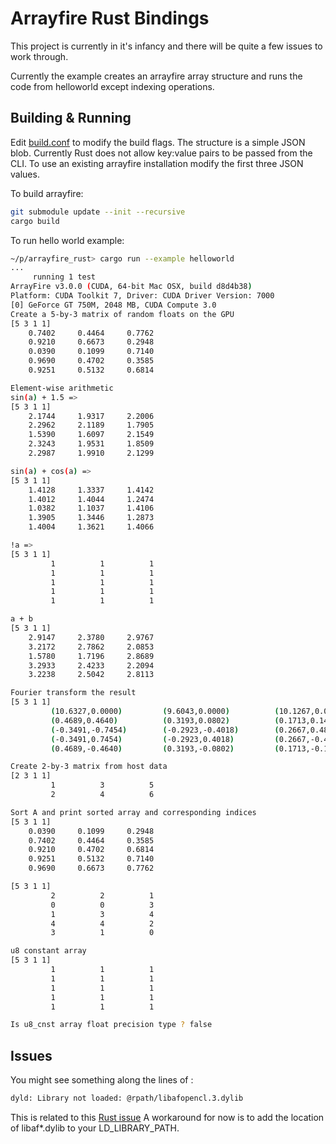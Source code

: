 # Arrayfire Rust Bindings

This project is currently in it's infancy and there will be quite a few issues to work through.

Currently the example creates an arrayfire array structure and runs the code from helloworld except indexing operations.

## Building & Running

Edit [build.conf](build.conf) to modify the build flags. The structure is a simple JSON blob.
Currently Rust does not allow key:value pairs to be passed from the CLI.
To use an existing arrayfire installation modify the first three JSON values.

To build arrayfire:

```bash
git submodule update --init --recursive
cargo build
```

To run hello world example:

```bash
~/p/arrayfire_rust> cargo run --example helloworld
...
     running 1 test
ArrayFire v3.0.0 (CUDA, 64-bit Mac OSX, build d8d4b38)
Platform: CUDA Toolkit 7, Driver: CUDA Driver Version: 7000
[0] GeForce GT 750M, 2048 MB, CUDA Compute 3.0
Create a 5-by-3 matrix of random floats on the GPU
[5 3 1 1]
    0.7402     0.4464     0.7762
    0.9210     0.6673     0.2948
    0.0390     0.1099     0.7140
    0.9690     0.4702     0.3585
    0.9251     0.5132     0.6814

Element-wise arithmetic
sin(a) + 1.5 =>
[5 3 1 1]
    2.1744     1.9317     2.2006
    2.2962     2.1189     1.7905
    1.5390     1.6097     2.1549
    2.3243     1.9531     1.8509
    2.2987     1.9910     2.1299

sin(a) + cos(a) =>
[5 3 1 1]
    1.4128     1.3337     1.4142
    1.4012     1.4044     1.2474
    1.0382     1.1037     1.4106
    1.3905     1.3446     1.2873
    1.4004     1.3621     1.4066

!a =>
[5 3 1 1]
         1          1          1
         1          1          1
         1          1          1
         1          1          1
         1          1          1

a + b
[5 3 1 1]
    2.9147     2.3780     2.9767
    3.2172     2.7862     2.0853
    1.5780     1.7196     2.8689
    3.2933     2.4233     2.2094
    3.2238     2.5042     2.8113

Fourier transform the result
[5 3 1 1]
         (10.6327,0.0000)         (9.6043,0.0000)          (10.1267,0.0000)
         (0.4689,0.4640)          (0.3193,0.0802)          (0.1713,0.1441)
         (-0.3491,-0.7454)        (-0.2923,-0.4018)        (0.2667,0.4886)
         (-0.3491,0.7454)         (-0.2923,0.4018)         (0.2667,-0.4886)
         (0.4689,-0.4640)         (0.3193,-0.0802)         (0.1713,-0.1441)

Create 2-by-3 matrix from host data
[2 3 1 1]
         1          3          5
         2          4          6

Sort A and print sorted array and corresponding indices
[5 3 1 1]
    0.0390     0.1099     0.2948
    0.7402     0.4464     0.3585
    0.9210     0.4702     0.6814
    0.9251     0.5132     0.7140
    0.9690     0.6673     0.7762

[5 3 1 1]
         2          2          1
         0          0          3
         1          3          4
         4          4          2
         3          1          0

u8 constant array
[5 3 1 1]
         1          1          1
         1          1          1
         1          1          1
         1          1          1
         1          1          1

Is u8_cnst array float precision type ? false
```

## Issues

You might see something along the lines of :

```bash
dyld: Library not loaded: @rpath/libafopencl.3.dylib
```

This is related to this [Rust issue](https://github.com/rust-lang/rust/issues/25185)
A workaround for now is to add the location of libaf*.dylib to your LD_LIBRARY_PATH.

